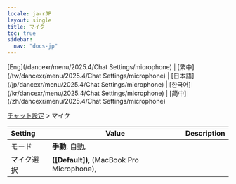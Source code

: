 ```yaml
---
locale: ja-rJP
layout: single
title: マイク
toc: true
sidebar:
  nav: "docs-jp"
---
```

[Eng](/dancexr/menu/2025.4/Chat Settings/microphone) | [繁中](/tw/dancexr/menu/2025.4/Chat Settings/microphone) | [日本語](/jp/dancexr/menu/2025.4/Chat Settings/microphone) | [한국어](/kr/dancexr/menu/2025.4/Chat Settings/microphone) | [简中](/zh/dancexr/menu/2025.4/Chat Settings/microphone)

[チャット設定](../menu#チャット設定) > マイク



| Setting | Value | Description |
| :--- | --- | :--- |
| モード | **手動**, 自動,  |  |
| マイク選択 | **([Default])**, (MacBook Pro Microphone),  |  |
